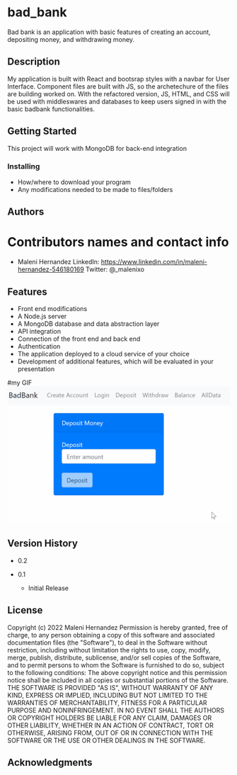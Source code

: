 # bad_bank

Bad bank is an application with basic features of creating an account, depositing money, and withdrawing money. 

## Description

My application is built with React and bootsrap styles with a navbar for User Interface. Component files are built with JS, so the archetechure of the files are building worked on. With the refactored version, JS, HTML, and CSS will be used with middleswares and databases to keep users signed in with the basic badbank functionalities. 

## Getting Started

This project will work with MongoDB for back-end integration

### Installing

* How/where to download your program
* Any modifications needed to be made to files/folders

## Authors

# Contributors names and contact info

* Maleni Hernandez
LinkedIn: https://www.linkedin.com/in/maleni-hernandez-546180169
Twitter: @_malenixo

## Features
* Front end modifications
* A Node.js server 
* A MongoDB database and data abstraction layer
* API integration
* Connection of the front end and back end
* Authentication 
* The application deployed to a cloud service of your choice
* Development of additional features, which will be evaluated in your presentation


#my GIF
![](https://github.com/mhernandez77/bad_bank_portfolio/blob/main/Animation.gif)


## Version History

* 0.2

* 0.1
    * Initial Release

## License

Copyright (c) 2022 Maleni Hernandez Permission is hereby granted, free of charge, to any person obtaining a copy of this software and associated documentation files (the "Software"), to deal in the Software without restriction, including without limitation the rights to use, copy, modify, merge, publish, distribute, sublicense, and/or sell copies of the Software, and to permit persons to whom the Software is furnished to do so, subject to the following conditions: The above copyright notice and this permission notice shall be included in all copies or substantial portions of the Software. THE SOFTWARE IS PROVIDED "AS IS", WITHOUT WARRANTY OF ANY KIND, EXPRESS OR IMPLIED, INCLUDING BUT NOT LIMITED TO THE WARRANTIES OF MERCHANTABILITY, FITNESS FOR A PARTICULAR PURPOSE AND NONINFRINGEMENT. IN NO EVENT SHALL THE AUTHORS OR COPYRIGHT HOLDERS BE LIABLE FOR ANY CLAIM, DAMAGES OR OTHER LIABILITY, WHETHER IN AN ACTION OF CONTRACT, TORT OR OTHERWISE, ARISING FROM, OUT OF OR IN CONNECTION WITH THE SOFTWARE OR THE USE OR OTHER DEALINGS IN THE SOFTWARE.

## Acknowledgments


